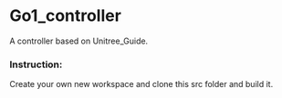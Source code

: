 # Go1_controller
A controller based on Unitree_Guide. 

### Instruction:
Create your own new workspace and clone this src folder and build it.